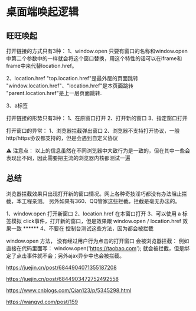 # 桌面端唤起逻辑


## 旺旺唤起

打开链接的方式只有3种：
1、window.open
只要有窗口的名称和window.open中第二个参数中的一样就会将这个窗口替换，用这个特性的话可以在iframe和frame中来代替location.href。

2、location.href
"top.location.href"是最外层的页面跳转
"window.location.href"、"location.href"是本页面跳转
"parent.location.href"是上一层页面跳转.

3、a标签

打开链接的形势只有3种：
1、在原窗口打开
2、打开新的窗口
3、指定窗口打开

打开窗口的异常：
1、浏览器拦截弹出窗口
2、浏览器不支持打开协议，一般http/https协议都支持的，但是会遇到自定义协议

⚠️ 注意点： 以上的信息虽然在不同浏览器中大致行为是一致的，但在其中一些会表现出不同，因此需要把主流的浏览器内核都测试一遍


## 总结

浏览器拦截效果只出现打开新的窗口情况。网上各种奇技淫巧都没有办法阻止拦截，本工程亲测。 另外如果有360、QQ管家这些拦截，拦截是毫无办法的。

1、window.open 打开新窗口
2、location.href 在本窗口打开 
3、可以使用 a 标签模拟 click事件，打开新的窗口，但是效果跟 window.open / location.href 效果一致
****** 4、不要在 控制台测试这些方法，因为都会被拦截

window.open 方法， 没有经过用户行为点击的打开窗口 会被浏览器拦截：
例如直接在代码里面写： window.open('https://taobao.com'); 就会被拦截，但是绑定了点击事件就不会；另外ajax异步中也会被拦截。



https://juejin.cn/post/6844904071355187208

https://juejin.cn/post/6844903472752492558

https://www.cnblogs.com/Qian123/p/5345298.html

https://wangyd.com/post/159

